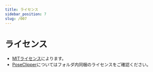 ```yaml
---
title: ライセンス
sidebar_position: 7
slug: /007
---
```

# ライセンス

- [MITライセンス](https://github.com/pandrabox/DressingTable?tab=MIT-1-ov-file)によります。
- [PoseClipper](https://booth.pm/ja/items/6181080)についてはフォルダ内同梱のライセンスをご確認ください。

